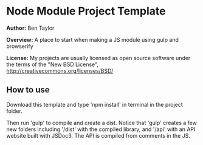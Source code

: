 # Node Module Project Template

**Author:** Ben Taylor

**Overview:** A place to start when making a JS module using gulp and browserify

**License:** My projects are usually licensed as open source software under the terms of the "New BSD License", http://creativecommons.org/licenses/BSD/


## How to use

Download this template and type 'npm install' in terminal in the project folder. 

Then run 'gulp' to compile and create a dist. Notice that 'gulp' creates a few new folders including '/dist' with the compiled library, and '/api' with an API website built with JSDoc3. The API is compiled from comments in the JS.


